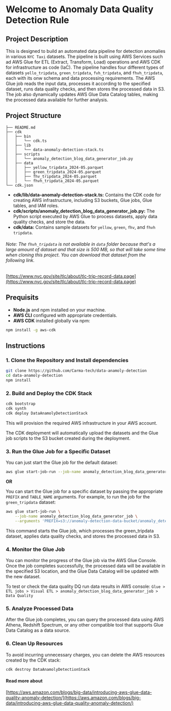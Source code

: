 # Welcome to Anomaly Data Quality Detection Rule

## Project Description

This is designed to build an automated data pipeline for detection anomalies in various `NYC Taxi` datasets. The pipeline is built using AWS Services such ad AWS Glue for ETL (Extract, Transform, Load) operations and AWS CDK for infrastructure as code (IaC). The pipeline handles four different types of datasets `yello_tripdata`, `green_tripdata`, `fvh_tripdata`, and `fhvh_tripdata`, each with its onw schema and data processing requirements. The AWS Glue job reads the input data, processes it according to the specified dataset, runs data quality checks, and then stores the processed data in S3. The job also dynamically updates AWS Glue Data Catalog tables, making the processed data available for further analysis.

## Project Structure
```text
├── README.md
├── cdk
│   ├── bin
│   │   └── cdk.ts
│   ├── lib
│   │   └── data-anomaly-detection-stack.ts
│   ├── scripts
│   │   └── anomaly_detection_blog_data_generator_job.py
│   ├── data
│   │   ├── yellow_tripdata_2024-05.parquet
│   │   ├── green_tripdata_2024-05.parquet
│   │   ├── fhv_tripdata_2024-05.parquet
│   │   └── fhvh_tripdata_2024-05.parquet
└── cdk.json
```

+ __cdk/lib/data-anomaly-detection-stack.ts:__ Contains the CDK code for creating AWS infrastructure, including S3 buckets, Glue jobs, Glue tables, and IAM roles.
+ __cdk/scripts/anomaly_detection_blog_data_generator_job.py:__ The Python script executed by AWS Glue to process datasets, apply data quality checks, and store the data.
+ __cdk/data:__ Contains sample datasets for `yellow`, `green`, `fhv`, and `fhvh tripdata`.

###### Note: The `fhvh_tripdata` is not available in `data` folder because that's a large amount of dataset and that size is 500 MB, so that will take some time when cloning this project. You can download that dataset from the following link.

[https://www.nyc.gov/site/tlc/about/tlc-trip-record-data.page](https://www.nyc.gov/site/tlc/about/tlc-trip-record-data.page)


## Prequisits

* __Node.js__ and npm installed on your machine.
* __AWS CLI__ configured with appropriate credentials.
* __AWS CDK__ installed globally via npm:
```bash
npm install -g aws-cdk
```

## Instructions

### 1. Clone the Repository and Install dependencies

```bash
git clone https://github.com/Carma-tech/data-anamoly-detection
cd data-anamoly-detection
npm install
```

### 2. Build and Deploy the CDK Stack

```bash
cdk bootstrap
cdk synth
cdk deploy DataAnamolyDetectionStack
```

This will provision the required AWS infrastructure in your AWS account.

The CDK deployment will automatically upload the datasets and the Glue job scripts to the S3 bucket created during the deployment.

### 3. Run the Glue Job for a Specific Dataset

You can just start the Glue job for the default dataset:

```bash
aws glue start-job-run --job-name anomaly_detection_blog_data_generator_job
```

**OR**

You can start the Glue job for a specific dataset by passing the appropriate `PREFIX` and `TABLE_NAME` arguments. For example, to run the job for the `green_tripdata` dataset:

```bash
aws glue start-job-run \
    --job-name anomaly_detection_blog_data_generator_job \
    --arguments 'PREFIX=s3://anomaly-detection-data-bucket/anomaly_detection_blog/data/green_tripdata_2024-05.parquet,--TABLE_NAME=green_tripdata'
```

This command starts the Glue job, which processes the green_tripdata dataset, applies data quality checks, and stores the processed data in S3.


### 4. Monitor the Glue Job

You can monitor the progress of the Glue job via the AWS Glue Console. Once the job completes successfully, the processed data will be available in the specified S3 location, and the Glue Data Catalog will be updated with the new dataset.

To test or check the data quality DQ run data results in AWS console: `Glue > ETL jobs > Visual ETL > anomaly_detection_blog_data_generator_job > Data Quality`

### 5. Analyze Processed Data

After the Glue job completes, you can query the processed data using AWS Athena, Redshift Spectrum, or any other compatible tool that supports Glue Data Catalog as a data source.

### 6. Clean Up Resources

To avoid incurring unnecessary charges, you can delete the AWS resources created by the CDK stack:

```bash
cdk destroy DataAnamolyDetectionStack
```
#### Read more about

[https://aws.amazon.com/blogs/big-data/introducing-aws-glue-data-quality-anomaly-detection/](https://aws.amazon.com/blogs/big-data/introducing-aws-glue-data-quality-anomaly-detection/)

